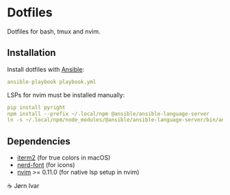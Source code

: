 # Dotfiles
Dotfiles for bash, tmux and nvim.

## Installation
Install dotfiles with [Ansible](https://github.com/ansible/ansible):
```YAML
ansible-playbook playbook.yml
```
LSPs for nvim must be installed manually:
```YAML
pip install pyright
npm install --prefix ~/.local/npm @ansible/ansible-language-server
ln -s ~/.local/npm/node_modules/@ansible/ansible-language-server/bin/ansible-language-server ~/.local/bin
```

## Dependencies
- [iterm2](https://github.com/gnachman/iTerm2) (for true colors in macOS)
- [nerd-font](https://github.com/ryanoasis/nerd-fonts) (for icons)
- [nvim](https://github.com/neovim/neovim) >= 0.11.0 (for native lsp setup in nvim)

☕️ Jørn Ivar
